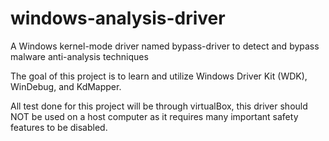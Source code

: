 # windows-analysis-driver
A Windows kernel-mode driver named bypass-driver to detect and bypass malware anti-analysis techniques

The goal of this project is to learn and utilize Windows Driver Kit (WDK), WinDebug, and KdMapper. 

All test done for this project will be through virtualBox, this driver should NOT be used on a host computer as it requires many important safety features to be disabled.
